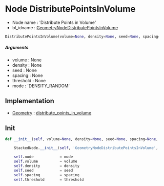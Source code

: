 # Node DistributePointsInVolume

- Node name : 'Distribute Points in Volume'
- bl_idname : [GeometryNodeDistributePointsInVolume](https://docs.blender.org/api/current/bpy.types.GeometryNodeDistributePointsInVolume.html)


``` python
DistributePointsInVolume(volume=None, density=None, seed=None, spacing=None, threshold=None, mode='DENSITY_RANDOM', node_label=None, node_color=None)
```
##### Arguments

- volume : None
- density : None
- seed : None
- spacing : None
- threshold : None
- mode : 'DENSITY_RANDOM'

## Implementation

- [Geometry](/docs/GeoNodes/Geometry.md) : [distribute_points_in_volume](/docs/GeoNodes/Geometry.md#distribute_points_in_volume)

## Init

``` python
def __init__(self, volume=None, density=None, seed=None, spacing=None, threshold=None, mode='DENSITY_RANDOM', node_label=None, node_color=None):

    StackedNode.__init__(self, 'GeometryNodeDistributePointsInVolume', node_label=node_label, node_color=node_color)

    self.mode            = mode
    self.volume          = volume
    self.density         = density
    self.seed            = seed
    self.spacing         = spacing
    self.threshold       = threshold
```

